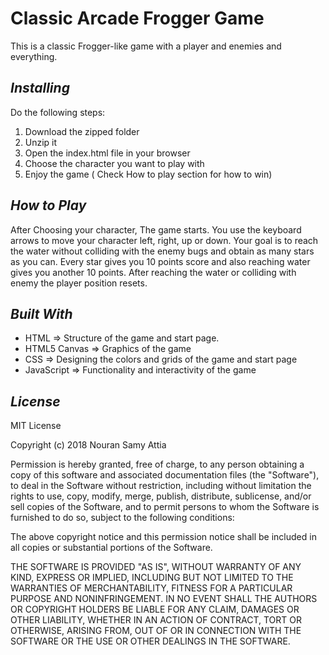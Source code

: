 # Classic Arcade Frogger Game
This is a classic Frogger-like game with a player and enemies and everything.

## _Installing_
Do the following steps:
1. Download the zipped folder
2. Unzip it
3. Open the index.html file in your browser
4. Choose the character you want to play with
5. Enjoy the game ( Check How to play section for how to win)

## _How to Play_
After Choosing your character, The game starts.
You use the keyboard arrows to move your character left, right, up or down.
Your goal is to reach the water without colliding with the enemy bugs and obtain as many stars as you can.
Every star gives you 10 points score and also reaching water gives you another 10 points.
After reaching the water or colliding with enemy the player position resets.

## _Built With_
- HTML => Structure of the game and start page.
- HTML5 Canvas => Graphics of the game
- CSS => Designing the colors and grids of the game and start page
- JavaScript => Functionality and interactivity of the game

## _License_
MIT License

Copyright (c) 2018 Nouran Samy Attia

Permission is hereby granted, free of charge, to any person obtaining a copy of this software and associated documentation files (the "Software"), to deal in the Software without restriction, including without limitation the rights to use, copy, modify, merge, publish, distribute, sublicense, and/or sell copies of the Software, and to permit persons to whom the Software is furnished to do so, subject to the following conditions:

The above copyright notice and this permission notice shall be included in all copies or substantial portions of the Software.

THE SOFTWARE IS PROVIDED "AS IS", WITHOUT WARRANTY OF ANY KIND, EXPRESS OR IMPLIED, INCLUDING BUT NOT LIMITED TO THE WARRANTIES OF MERCHANTABILITY, FITNESS FOR A PARTICULAR PURPOSE AND NONINFRINGEMENT. IN NO EVENT SHALL THE AUTHORS OR COPYRIGHT HOLDERS BE LIABLE FOR ANY CLAIM, DAMAGES OR OTHER LIABILITY, WHETHER IN AN ACTION OF CONTRACT, TORT OR OTHERWISE, ARISING FROM, OUT OF OR IN CONNECTION WITH THE SOFTWARE OR THE USE OR OTHER DEALINGS IN THE SOFTWARE.